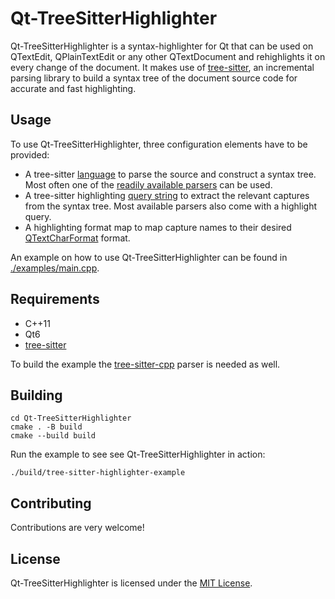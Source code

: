 # Qt-TreeSitterHighlighter

Qt-TreeSitterHighlighter is a syntax-highlighter for Qt that can be used on QTextEdit, QPlainTextEdit or any other QTextDocument and rehighlights it on every change of the document.
It makes use of [tree-sitter](https://tree-sitter.github.io/tree-sitter/), an incremental parsing library to build a syntax tree of the document source code for accurate and fast highlighting.

## Usage
To use Qt-TreeSitterHighlighter, three configuration elements have to be provided:

* A tree-sitter [language](https://tree-sitter.github.io/tree-sitter/using-parsers#the-basic-objects) to parse the source and construct a syntax tree. Most often one of the [readily available parsers](https://github.com/tree-sitter/tree-sitter/wiki/List-of-parsers) can be used.
* A tree-sitter highlighting [query string](https://tree-sitter.github.io/tree-sitter/using-parsers#query-syntax) to extract the relevant captures from the syntax tree. Most available parsers also come with a highlight query.
* A highlighting format map to map capture names to their desired [QTextCharFormat](https://doc.qt.io/qt-6/qtextcharformat.html) format.

An example on how to use Qt-TreeSitterHighlighter can be found in [./examples/main.cpp](./examples/main.cpp).

## Requirements
* C++11
* Qt6
* [tree-sitter](https://github.com/tree-sitter/tree-sitter)

To build the example the [tree-sitter-cpp](https://github.com/tree-sitter/tree-sitter-cpp) parser is needed as well.

## Building

```
cd Qt-TreeSitterHighlighter
cmake . -B build
cmake --build build
```

Run the example to see see Qt-TreeSitterHighlighter in action:
```
./build/tree-sitter-highlighter-example
```

## Contributing
Contributions are very welcome!

## License
Qt-TreeSitterHighlighter is licensed under the [MIT License](./LICENSE).
